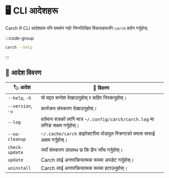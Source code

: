 # 🖥️ CLI आदेशहरू

Carch ले CLI आदेशहरू पनि समर्थन गर्छ! निम्नलिखित विकल्पहरूसँग `carch` प्रयोग गर्नुहोस्:

:::code-group

```sh [⚙️ CLI]
carch --help
```

:::

## 🔧 आदेश विवरण

| 🏷️ आदेश            | 📄 विवरण                                                                                    |
|--------------------|----------------------------------------------------------------------------------------------|
| `--help`, `-h`     | यो मद्दत सन्देश देखाउनुहोस् र बाहिर निस्कनुहोस्।                                             |
| `--version`, `-v`  | कार्यक्रम संस्करण देखाउनुहोस्।                                                              |
| `--log`            | वर्तमान सत्रको लागि मात्र `~/.config/carch/carch.log` मा लगिङ सक्षम गर्नुहोस्।              |
| `--no-cleanup`     | `~/.cache/carch` डाइरेक्टरीमा मोड्युल स्क्रिप्टको क्यास सफाई अक्षम गर्नुहोस्।                |
| `check-update`     | नयाँ संस्करण उपलब्ध छ कि छैन जाँच गर्नुहोस्।                                                |
| `update`           | Carch लाई अन्तरक्रियात्मक रूपमा अपडेट गर्नुहोस्।                                             |
| `uninstall`        | Carch लाई अन्तरक्रियात्मक रूपमा हटाउनुहोस्।